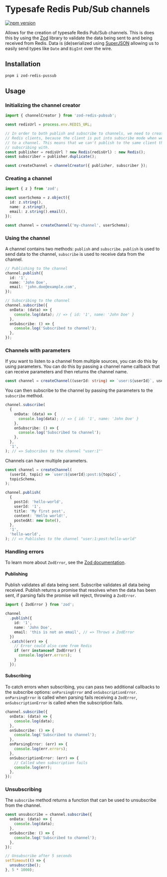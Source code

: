 # Typesafe Redis Pub/Sub channels

[![npm version](https://badge.fury.io/js/zod-redis-pubsub.svg)](https://badge.fury.io/js/zod-redis-pubsub)

Allows for the creation of typesafe Redis Pub/Sub channels. This is does this by using the [Zod](https://zod.dev/) library to validate the data being sent to and being received from Redis. Data is (de)serialized using [SuperJSON](https://www.npmjs.com/package/superjson) allowing us to easily send types like `Date` and `BigInt` over the wire.

## Installation

```bash
pnpm i zod-redis-pussub
```

## Usage

### Initializing the channel creator

```ts
import { channelCreator } from 'zod-redis-pubsub';

const redisUrl = process.env.REDIS_URL;

// In order to both publish and subscribe to channels, we need to create two
// Redis clients, because the client is put into subscribe mode when we subscribe
// to a channel. This means that we can't publish to the same client that we're
// subscribing with.
const publisher = redisUrl ? new Redis(redisUrl) : new Redis();
const subscriber = publisher.duplicate();

const createChannel = channelCreator({ publisher, subscriber });
```

### Creating a channel

```ts
import { z } from 'zod';

const userSchema = z.object({
  id: z.string(),
  name: z.string(),
  email: z.string().email(),
});

const channel = createChannel('my-channel', userSchema);
```

### Using the channel

A channel contains two methods: `publish` and `subscribe`. `publish` is used to send data to the channel, `subscribe` is used to receive data from the channel.

```ts
// Publishing to the channel
channel.publish({
  id: '1',
  name: 'John Doe',
  email: 'john.doe@example.com',
});

// Subscribing to the channel
channel.subscribe({
  onData: (data) => {
    console.log(data); // => { id: '1', name: 'John Doe' }
  },
  onSubscribe: () => {
    console.log('Subscribed to channel');
  },
});
```

### Channels with parameters

If you want to listen to a channel from multiple sources, you can do this by using parameters. You can do this by passing a channel name callback that can receive parameters and then returns the channel name.

```ts
const channel = createChannel((userId: string) => `user:${userId}`, userSchema);
```

You can then subscribe to the channel by passing the parameters to the `subscribe` method.

```ts
channel.subscribe(
  {
    onData: (data) => {
      console.log(data); // => { id: '1', name: 'John Doe' }
    },
    onSubscribe: () => {
      console.log('Subscribed to channel');
    },
  },
  '1',
); // => Subscribes to the channel "user:1"'
```

Channels can have multiple parameters.

```ts
const channel = createChannel(
  (userId, topic) => `user:${userId}:post:${topic}`,
  topicSchema,
);

channel.publish(
  {
    postId: 'hello-world',
    userId: '1',
    title: 'My first post',
    content: 'Hello world!',
    postedAt: new Date(),
  },
  '1',
  'hello-world',
); // => Publishes to the channel "user:1:post:hello-world"
```

### Handling errors

To learn more about `ZodError`, see the [Zod documentation](https://zod.dev/?id=error-handling).

#### Publishing

Publish validates all data being sent. Subscribe validates all data being received. Publish returns a promise that resolves when the data has been sent, if parsing fails the promise will reject, throwing a `ZodError`.

```ts
import { ZodError } from 'zod';

channel
  .publish({
    id: '1',
    name: 'John Doe',
    email: 'this is not an email', // => Throws a ZodError
  })
  .catch((err) => {
    // Error could also come from Redis
    if (err instanceof ZodError) {
      console.log(err.errors);
    }
  });
```

#### Subscribing

To catch errors when subscribing, you can pass two additional callbacks to the subscribe options: `onParsingError` and `onSubscriptionError`. `onParsingError` is called when parsing fails receiving a `ZodError`, `onSubscriptionError` is called when the subscription fails.

```ts
channel.subscribe({
  onData: (data) => {
    console.log(data);
  },
  onSubscribe: () => {
    console.log('Subscribed to channel');
  },
  onParsingError: (err) => {
    console.log(err.errors);
  },
  onSubscriptionError: (err) => {
    // Called when subscription fails
    console.log(err);
  },
});
```

### Unsubscribing

The `subscribe` method returns a function that can be used to unsubscribe from the channel.

```ts
const unsubscribe = channel.subscribe({
  onData: (data) => {
    console.log(data);
  },
  onSubscribe: () => {
    console.log('Subscribed to channel');
  },
});

// Unsubscribe after 5 seconds
setTimeout(() => {
  unsubscribe();
}, 5 * 1000);
```
